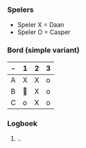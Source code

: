### Spelers
- Speler X = Daan
- Speler O = Casper

### Bord (simple variant)
| - | 1 | 2 | 3 |
|---|---|---|---|
| A |X|X|o|
| B |🔲|X|o|
| C |o|X|o|

### Logboek
1. ..